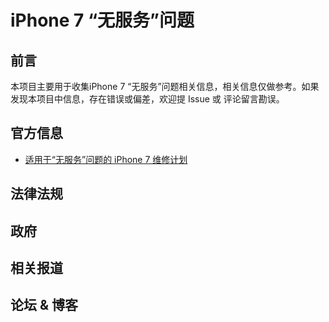 # iPhone 7 “无服务”问题
## 前言
本项目主要用于收集iPhone 7 “无服务”问题相关信息，相关信息仅做参考。如果发现本项目中信息，存在错误或偏差，欢迎提 Issue 或 评论留言勘误。

## 官方信息
- [适用于“无服务”问题的 iPhone 7 维修计划](https://support.apple.com/zh-cn/iphone-7-no-service)

## 法律法规

## 政府

## 相关报道

## 论坛 & 博客


